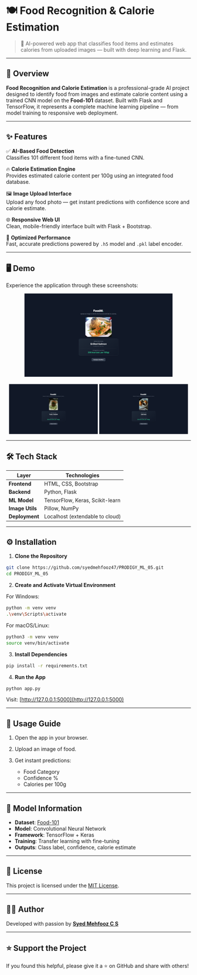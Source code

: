 # 🍽️ Food Recognition & Calorie Estimation

> 🧠 AI-powered web app that classifies food items and estimates calories from uploaded images — built with deep learning and Flask.

---

## 📌 Overview

**Food Recognition and Calorie Estimation** is a professional-grade AI project designed to identify food from images and estimate calorie content using a trained CNN model on the **Food-101** dataset. Built with Flask and TensorFlow, it represents a complete machine learning pipeline — from model training to responsive web deployment.

---

## ✨ Features

✅ **AI-Based Food Detection**  
Classifies 101 different food items with a fine-tuned CNN.

🔥 **Calorie Estimation Engine**  
Provides estimated calorie content per 100g using an integrated food database.

🖼️ **Image Upload Interface**  
Upload any food photo — get instant predictions with confidence score and calorie estimate.

🌐 **Responsive Web UI**  
Clean, mobile-friendly interface built with Flask + Bootstrap.

🚀 **Optimized Performance**  
Fast, accurate predictions powered by `.h5` model and `.pkl` label encoder.

---

## 🖥️ Demo

Experience the application through these screenshots:

<p align="center">
  <img src="https://github.com/syedmehfooz47/PRODIGY_ML_05/blob/master/demo/127.0.0.1_5000_.png" width="80%" alt="Home Page">
  <br><br>
  <img src="https://github.com/syedmehfooz47/PRODIGY_ML_05/blob/master/demo/127.0.0.1_5000_%20(1).png" width="48%" alt="Upload Page">
  <img src="https://github.com/syedmehfooz47/PRODIGY_ML_05/blob/master/demo/127.0.0.1_5000_%20(2).png" width="48%" alt="Prediction Result">
</p>

---

## 🛠 Tech Stack

| Layer        | Technologies                        |
|--------------|-------------------------------------|
| **Frontend** | HTML, CSS, Bootstrap                |
| **Backend**  | Python, Flask                       |
| **ML Model** | TensorFlow, Keras, Scikit-learn     |
| **Image Utils** | Pillow, NumPy                   |
| **Deployment** | Localhost (extendable to cloud)   |

---

## ⚙️ Installation

1. **Clone the Repository**

```bash
git clone https://github.com/syedmehfooz47/PRODIGY_ML_05.git
cd PRODIGY_ML_05
````

2. **Create and Activate Virtual Environment**

For Windows:

```bash
python -m venv venv
.\venv\Scripts\activate
```

For macOS/Linux:

```bash
python3 -m venv venv
source venv/bin/activate
```

3. **Install Dependencies**

```bash
pip install -r requirements.txt
```

4. **Run the App**

```bash
python app.py
```

Visit: [http://127.0.0.1:5000](http://127.0.0.1:5000)

---

## 🚀 Usage Guide

1. Open the app in your browser.
2. Upload an image of food.
3. Get instant predictions:

   * Food Category
   * Confidence %
   * Calories per 100g

---

## 🧠 Model Information

* **Dataset**: [Food-101](https://data.vision.ee.ethz.ch/cvl/datasets_extra/food-101/)
* **Model**: Convolutional Neural Network
* **Framework**: TensorFlow + Keras
* **Training**: Transfer learning with fine-tuning
* **Outputs**: Class label, confidence, calorie estimate

---

## 📜 License

This project is licensed under the [MIT License](https://opensource.org/licenses/MIT).

---

## 👨‍💻 Author

Developed with passion by
[**Syed Mehfooz C S**](https://github.com/syedmehfooz47)

---

## ⭐ Support the Project

If you found this helpful, please give it a ⭐ on GitHub and share with others!
